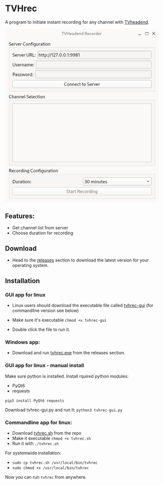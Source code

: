 # TVHrec
A program to initiate instant recording for any channel with [TVheadend](https://tvheadend.org).

![TVHrec screenshot](screenshot.png)

## Features: 
- Get channel list from server
- Choose duration for recording

## Download
- Head to the [releases](https://github.com/mfat/TVHrec/releases/) section to download the latest version for your operating system.

## Installation

### GUI app for linux
- Linux users should download the executable file called [tvhrec-gui](https://github.com/mfat/TVHrec/releases/latest/download/tvhrec-gui) (for commandline version see below)

- Make sure it's executable `chmod +x tvhrec-gui`

- Double click the file to run it.

### Windows app:
- Download and run [tvhrec.exe](https://github.com/mfat/TVHrec/releases/latest/download/tvhrec.exe) from the releases section.


### GUI app for linux - manual install
Make sure python is installed.
Install rquired python modules:

- PyQt6
- requests

`pip3 install PyQt6 requests`

Download tvhrec-gui.py and run it:
`python3 tvhrec-gui.py`

### Commandline app for linux:
- Download [tvhrec.sh](https://raw.githubusercontent.com/mfat/TVHrec/refs/heads/main/tvhrec-v2.sh) from the repo
- Make it executable `chmod +x tvhrec.sh`
- Run it with `./tvhrec.sh`

For systemwide installation:

- `sudo cp tvhrec.sh /usr/local/bin/tvhrec`
- `sudo chmod +x /usr/local/bin/tvhrec`

Now you can run `tvhrec` from anywhere.





